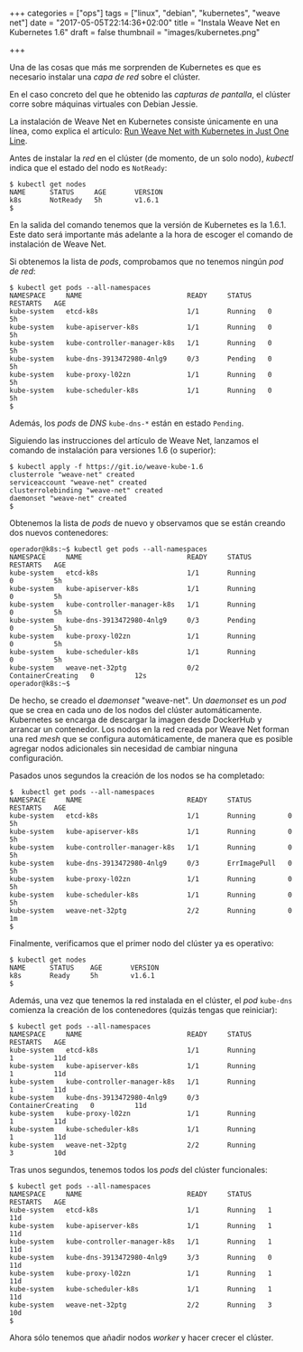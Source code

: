 +++
categories = ["ops"]
tags = ["linux", "debian", "kubernetes", "weave net"]
date = "2017-05-05T22:14:36+02:00"
title = "Instala Weave Net en Kubernetes 1.6"
draft = false
thumbnail = "images/kubernetes.png"

+++

Una de las cosas que más me sorprenden de Kubernetes es que es necesario instalar una _capa de red_ sobre el clúster.

En el caso concreto del que he obtenido las _capturas de pantalla_, el clúster corre sobre máquinas virtuales con Debian Jessie.
<!--more-->

La instalación de Weave Net en Kubernetes consiste únicamente en una línea, como explica el artículo: [Run Weave Net with Kubernetes in Just One Line](https://www.weave.works/weave-net-kubernetes-integration/).

Antes de instalar la _red_ en el clúster (de momento, de un solo nodo), _kubectl_ indica que el estado del nodo es `NotReady`:

```shell
$ kubectl get nodes
NAME      STATUS     AGE       VERSION
k8s       NotReady   5h        v1.6.1
$
```

En la salida del comando tenemos que la versión de Kubernetes es la 1.6.1. Este dato será importante más adelante a la hora de escoger el comando de instalación de Weave Net.

Si obtenemos la lista de _pods_, comprobamos que no tenemos ningún _pod de red_:

```shell
$ kubectl get pods --all-namespaces
NAMESPACE     NAME                          READY     STATUS    RESTARTS   AGE
kube-system   etcd-k8s                      1/1       Running   0          5h
kube-system   kube-apiserver-k8s            1/1       Running   0          5h
kube-system   kube-controller-manager-k8s   1/1       Running   0          5h
kube-system   kube-dns-3913472980-4nlg9     0/3       Pending   0          5h
kube-system   kube-proxy-l02zn              1/1       Running   0          5h
kube-system   kube-scheduler-k8s            1/1       Running   0          5h
$
```
Además, los _pods_ de _DNS_ `kube-dns-*` están en estado `Pending`.

Siguiendo las instrucciones del artículo de Weave Net, lanzamos el comando de instalación para versiones 1.6 (o superior):

```shell
$ kubectl apply -f https://git.io/weave-kube-1.6
clusterrole "weave-net" created
serviceaccount "weave-net" created
clusterrolebinding "weave-net" created
daemonset "weave-net" created
$
```

Obtenemos la lista de _pods_ de nuevo y observamos que se están creando dos nuevos contenedores: 

```shell 
operador@k8s:~$ kubectl get pods --all-namespaces
NAMESPACE     NAME                          READY     STATUS              RESTARTS   AGE
kube-system   etcd-k8s                      1/1       Running             0          5h
kube-system   kube-apiserver-k8s            1/1       Running             0          5h
kube-system   kube-controller-manager-k8s   1/1       Running             0          5h
kube-system   kube-dns-3913472980-4nlg9     0/3       Pending             0          5h
kube-system   kube-proxy-l02zn              1/1       Running             0          5h
kube-system   kube-scheduler-k8s            1/1       Running             0          5h
kube-system   weave-net-32ptg               0/2       ContainerCreating   0          12s
operador@k8s:~$
```

De hecho, se creado el _daemonset_ "weave-net". Un _daemonset_ es un _pod_ que se crea en cada uno de los nodos del clúster automáticamente. Kubernetes se encarga de descargar la imagen desde DockerHub y arrancar un contenedor. Los nodos en la red creada por Weave Net forman una red _mesh_ que se configura automáticamente, de manera que es posible agregar nodos adicionales sin necesidad de cambiar ninguna configuración.

Pasados unos segundos la creación de los nodos se ha completado:

```shell
$  kubectl get pods --all-namespaces
NAMESPACE     NAME                          READY     STATUS         RESTARTS   AGE
kube-system   etcd-k8s                      1/1       Running        0          5h
kube-system   kube-apiserver-k8s            1/1       Running        0          5h
kube-system   kube-controller-manager-k8s   1/1       Running        0          5h
kube-system   kube-dns-3913472980-4nlg9     0/3       ErrImagePull   0          5h
kube-system   kube-proxy-l02zn              1/1       Running        0          5h
kube-system   kube-scheduler-k8s            1/1       Running        0          5h
kube-system   weave-net-32ptg               2/2       Running        0          1m
$
```

Finalmente, verificamos que el primer nodo del clúster ya es operativo:

```shell
$ kubectl get nodes
NAME      STATUS    AGE       VERSION
k8s       Ready     5h        v1.6.1
$
```

Además, una vez que tenemos la red instalada en el clúster, el _pod_ `kube-dns` comienza la creación de los contenedores (quizás tengas que reiniciar):

```shell
$ kubectl get pods --all-namespaces
NAMESPACE     NAME                          READY     STATUS              RESTARTS   AGE
kube-system   etcd-k8s                      1/1       Running             1          11d
kube-system   kube-apiserver-k8s            1/1       Running             1          11d
kube-system   kube-controller-manager-k8s   1/1       Running             1          11d
kube-system   kube-dns-3913472980-4nlg9     0/3       ContainerCreating   0          11d
kube-system   kube-proxy-l02zn              1/1       Running             1          11d
kube-system   kube-scheduler-k8s            1/1       Running             1          11d
kube-system   weave-net-32ptg               2/2       Running             3          10d
```

Tras unos segundos, tenemos todos los _pods_ del clúster funcionales:

```shell
$ kubectl get pods --all-namespaces
NAMESPACE     NAME                          READY     STATUS    RESTARTS   AGE
kube-system   etcd-k8s                      1/1       Running   1          11d
kube-system   kube-apiserver-k8s            1/1       Running   1          11d
kube-system   kube-controller-manager-k8s   1/1       Running   1          11d
kube-system   kube-dns-3913472980-4nlg9     3/3       Running   0          11d
kube-system   kube-proxy-l02zn              1/1       Running   1          11d
kube-system   kube-scheduler-k8s            1/1       Running   1          11d
kube-system   weave-net-32ptg               2/2       Running   3          10d
$
```

Ahora sólo tenemos que añadir nodos _worker_ y hacer crecer el clúster.